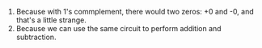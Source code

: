 1. Because with 1's commplement, there would two zeros: +0 and -0, and that's a little strange. 
2. Because we can use the same circuit to perform addition and subtraction.
